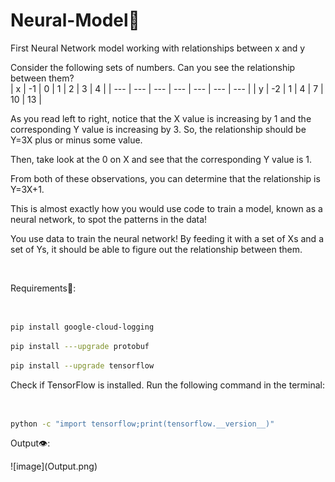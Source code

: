 # Neural-Model👋
First Neural Network model working with relationships between x and y<br>

Consider the following sets of numbers. Can you see the relationship between them?<br>
| x   | -1  | 0   | 1   | 2   | 3   | 4   |
| --- | --- | --- | --- | --- | --- | --- |
| y   | -2  | 1   | 4   | 7   | 10  | 13  |
<br>
<p>As you read left to right, notice that the X value is increasing by 1 and the corresponding Y value is increasing by 3. So, the relationship should be Y=3X plus or minus some value.</p>

<p>Then, take look at the 0 on X and see that the corresponding Y value is 1.

From both of these observations, you can determine that the relationship is Y=3X+1.

This is almost exactly how you would use code to train a model, known as a neural network, to spot the patterns in the data!

You use data to train the neural network! By feeding it with a set of Xs and a set of Ys, it should be able to figure out the relationship between them.</p><br>

<p>Requirements📐:</p><br>

```sh
pip install google-cloud-logging
```
```sh
pip install ---upgrade protobuf
```
```sh
pip install --upgrade tensorflow
```

<p>Check if TensorFlow is installed. Run the following command in the terminal:</p><br>

```sh
python -c "import tensorflow;print(tensorflow.__version__)"
```
<p>Output👁️:</p>
![image](Output.png)

